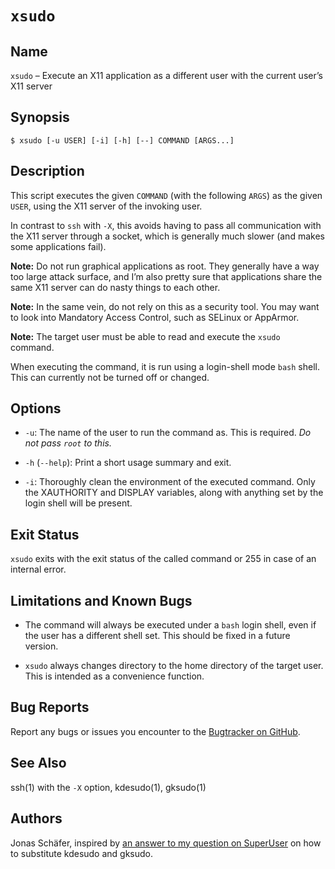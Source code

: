 # `xsudo`

## Name

`xsudo` – Execute an X11 application as a different user with the current user’s X11 server

## Synopsis

```console
$ xsudo [-u USER] [-i] [-h] [--] COMMAND [ARGS...]
```

## Description

This script executes the given `COMMAND` (with the following `ARGS`) as
the given `USER`, using the X11 server of the invoking user.

In contrast to `ssh` with `-X`, this avoids having to pass all
communication with the X11 server through a socket, which is generally
much slower (and makes some applications fail).

**Note:** Do not run graphical applications as root. They generally have
a way too large attack surface, and I’m also pretty sure that
applications share the same X11 server can do nasty things to each
other.

**Note:** In the same vein, do not rely on this as a security tool. You
may want to look into Mandatory Access Control, such as SELinux or
AppArmor.

**Note:** The target user must be able to read and execute the `xsudo`
command.

When executing the command, it is run using a login-shell mode `bash`
shell. This can currently not be turned off or changed.

## Options

* `-u`: The name of the user to run the command as. This is
  required. *Do not pass `root` to this.*

* `-h` (`--help`): Print a short usage summary and exit.

* `-i`: Thoroughly clean the environment of the executed command. Only
  the XAUTHORITY and DISPLAY variables, along with anything set by the
  login shell will be present.

## Exit Status

`xsudo` exits with the exit status of the called command or 255 in case
of an internal error.

## Limitations and Known Bugs

- The command will always be executed under a `bash` login shell, even
  if the user has a different shell set. This should be fixed in a
  future version.

- `xsudo` always changes directory to the home directory of the target
  user. This is intended as a convenience function.

## Bug Reports

Report any bugs or issues you encounter to the
[Bugtracker on GitHub](https://github.com/horazont/xsudo/issues).

## See Also

ssh(1) with the `-X` option, kdesudo(1), gksudo(1)

## Authors

Jonas Schäfer, inspired by
[an answer to my question on SuperUser](https://superuser.com/a/1527506/122572)
on how to substitute kdesudo and gksudo.

